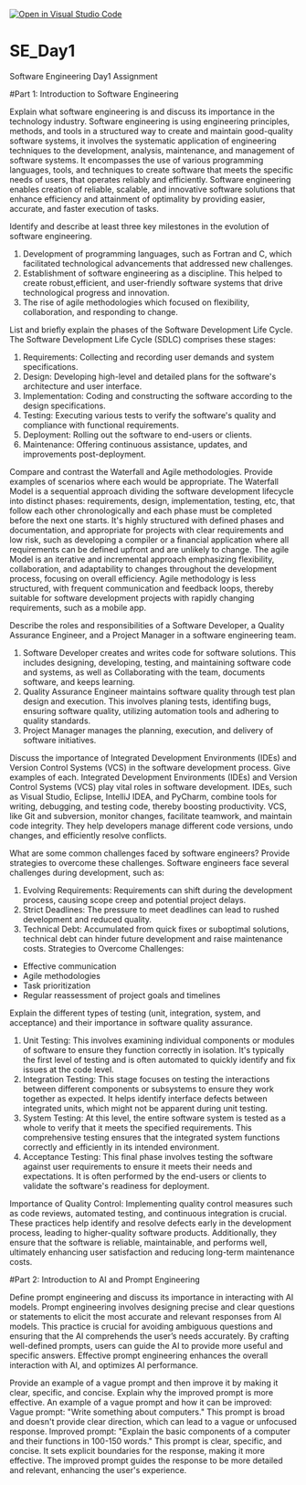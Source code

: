 [![Open in Visual Studio Code](https://classroom.github.com/assets/open-in-vscode-2e0aaae1b6195c2367325f4f02e2d04e9abb55f0b24a779b69b11b9e10269abc.svg)](https://classroom.github.com/online_ide?assignment_repo_id=15571687&assignment_repo_type=AssignmentRepo)
# SE_Day1
Software Engineering Day1 Assignment

#Part 1: Introduction to Software Engineering

Explain what software engineering is and discuss its importance in the technology industry.
Software engineering is using engineering principles, methods, and tools in a structured way to create and maintain good-quality software systems, it involves the systematic application of engineering techniques to the development, analysis, maintenance, and management of software systems. It encompasses the use of various programming languages, tools, and techniques to create software that meets the specific needs of users, that operates reliably and efficiently.
Software engineering enables creation of reliable, scalable, and innovative software solutions that enhance efficiency and attainment of optimality by providing easier, accurate, and faster execution of tasks.
   
Identify and describe at least three key milestones in the evolution of software engineering.
1. Development of programming languages, such as Fortran and C, which facilitated technological advancements that addressed new challenges.
2. Establishment of software engineering as a discipline. This helped to create robust,efficient, and user-friendly software systems that drive technological progress and innovation.
3. The rise of agile methodologies which focused on flexibility, collaboration, and responding to change.

List and briefly explain the phases of the Software Development Life Cycle.
The Software Development Life Cycle (SDLC) comprises these stages:
1. Requirements: Collecting and recording user demands and system specifications.
2. Design: Developing high-level and detailed plans for the software's architecture and user interface.
3. Implementation: Coding and constructing the software according to the design specifications.
4. Testing: Executing various tests to verify the software's quality and compliance with functional requirements.
5. Deployment: Rolling out the software to end-users or clients.
6. Maintenance: Offering continuous assistance, updates, and improvements post-deployment.

Compare and contrast the Waterfall and Agile methodologies. Provide examples of scenarios where each would be appropriate.
The Waterfall Model is a sequential approach dividing the software development lifecycle into distinct phases: requirements, design, implementation, testing, etc, that follow each other chronologically and each phase must be completed before the next one starts. It's highly structured with defined phases and documentation, and appropriate for projects with clear requirements and low risk, such as developing a compiler or a financial application where all requirements can be defined upfront and are unlikely to change.
The agile Model is an iterative and incremental approach emphasizing flexibility, collaboration, and adaptability to changes throughout the development process, focusing on overall efficiency. Agile methodology is less structured, with frequent communication and feedback loops, thereby suitable for software development projects with rapidly changing requirements, such as a mobile app.

Describe the roles and responsibilities of a Software Developer, a Quality Assurance Engineer, and a Project Manager in a software engineering team.
1. Software Developer creates and writes code for software solutions. This includes designing, developing, testing, and maintaining software code and systems, as well as Collaborating with the team, documents software, and keeps learning.
2. Quality Assurance Engineer maintains software quality through test plan design and execution. This involves planing tests, identifing bugs, ensuring software quality, utilizing automation tools and adhering to quality standards.
3. Project Manager manages the planning, execution, and delivery of software initiatives.

Discuss the importance of Integrated Development Environments (IDEs) and Version Control Systems (VCS) in the software development process. Give examples of each.
Integrated Development Environments (IDEs) and Version Control Systems (VCS) play vital roles in software development. IDEs, such as  Visual Studio, Eclipse, IntelliJ IDEA, and PyCharm, combine tools for writing, debugging, and testing code, thereby boosting productivity. VCS, like Git and subversion, monitor changes, facilitate teamwork, and maintain code integrity. They help developers manage different code versions, undo changes, and efficiently resolve conflicts.

What are some common challenges faced by software engineers? Provide strategies to overcome these challenges.
Software engineers face several challenges during development, such as:
1. Evolving Requirements: Requirements can shift during the development process, causing scope creep and potential project delays.
2. Strict Deadlines: The pressure to meet deadlines can lead to rushed development and reduced quality.
3. Technical Debt: Accumulated from quick fixes or suboptimal solutions, technical debt can hinder future development and raise maintenance costs.
Strategies to Overcome Challenges:
- Effective communication
- Agile methodologies
- Task prioritization
- Regular reassessment of project goals and timelines

Explain the different types of testing (unit, integration, system, and acceptance) and their importance in software quality assurance.
1. Unit Testing: This involves examining individual components or modules of software to ensure they function correctly in isolation. It's typically the first level of testing and is often automated to quickly identify and fix issues at the code level.  
2. Integration Testing: This stage focuses on testing the interactions between different components or subsystems to ensure they work together as expected. It helps identify interface defects between integrated units, which might not be apparent during unit testing.
3. System Testing: At this level, the entire software system is tested as a whole to verify that it meets the specified requirements. This comprehensive testing ensures that the integrated system functions correctly and efficiently in its intended environment.
4. Acceptance Testing: This final phase involves testing the software against user requirements to ensure it meets their needs and expectations. It is often performed by the end-users or clients to validate the software's readiness for deployment.

Importance of Quality Control: Implementing quality control measures such as code reviews, automated testing, and continuous integration is crucial. These practices help identify and resolve defects early in the development process, leading to higher-quality software products. Additionally, they ensure that the software is reliable, maintainable, and performs well, ultimately enhancing user satisfaction and reducing long-term maintenance costs.

#Part 2: Introduction to AI and Prompt Engineering


Define prompt engineering and discuss its importance in interacting with AI models.
Prompt engineering involves designing precise and clear questions or statements to elicit the most accurate and relevant responses from AI models. This practice is crucial for avoiding ambiguous questions and ensuring that the AI comprehends the user’s needs accurately. By crafting well-defined prompts, users can guide the AI to provide more useful and specific answers. Effective prompt engineering enhances the overall interaction with AI, and optimizes AI performance.

Provide an example of a vague prompt and then improve it by making it clear, specific, and concise. Explain why the improved prompt is more effective.
An example of a vague prompt and how it can be improved:
Vague prompt: "Write something about computers."
This prompt is broad and doesn't provide clear direction, which can lead to a vague or unfocused response.
Improved prompt: "Explain the basic components of a computer and their functions in 100-150 words."
This prompt is clear, specific, and concise. It sets explicit boundaries for the response, making it more effective. The improved prompt guides the response to be more detailed and relevant, enhancing the user's experience.
